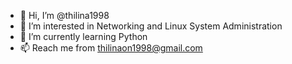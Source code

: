 - 👋 Hi, I’m @thilina1998
- 👀 I’m interested in Networking and Linux System Administration
- 🌱 I’m currently learning Python
- 📫 Reach me from thilinaon1998@gmail.com

<!---
thilina1998/thilina1998 is a ✨ special ✨ repository because its `README.md` (this file) appears on your GitHub profile.
You can click the Preview link to take a look at your changes.
--->
